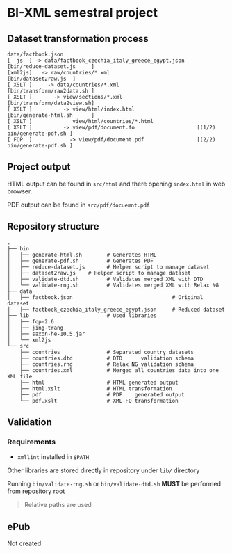 # BI-XML semestral project

## Dataset transformation process

```
data/factbook.json
[  js  ] -> data/factbook_czechia_italy_greece_egypt.json    [bin/reduce-dataset.js     ]
[xml2js]   -> raw/countries/*.xml                            [bin/dataset2raw.js  ]
[ XSLT ]     -> data/countries/*.xml                         [bin/transform/raw2data.sh ]
[ XSLT ]       -> view/sections/*.xml                        [bin/transform/data2view.sh]
[ XSLT ]          -> view/html/index.html                    [bin/generate-html.sh      ]
[ XSLT ]             view/html/countries/*.html
[ XSLT ]          -> view/pdf/document.fo                    [(1/2) bin/generate-pdf.sh ]
[ FOP  ]            -> view/pdf/document.pdf                 [(2/2) bin/generate-pdf.sh ]
```

## Project output
HTML output can be found in `src/html` and there opening `index.html` in web browser.

PDF output can be found in `src/pdf/docuemnt.pdf`

## Repository structure
```
.
├── bin
│   ├── generate-html.sh        # Generates HTML
│   ├── generate-pdf.sh         # Generates PDF
│   ├── reduce-dataset.js       # Helper script to manage dataset
│   ├── dataset2raw.js    # Helper script to manage dataset
│   ├── validate-dtd.sh         # Validates merged XML with DTD
│   └── validate-rng.sh         # Validates merged XML with Relax NG
├── data
│   ├── factbook.json                                # Original dataset
│   ├── factbook_czechia_italy_greece_egypt.json     # Reduced dataset
├── lib                         # Used libraries
│   ├── fop-2.6
│   ├── jing-trang
│   ├── saxon-he-10.5.jar
│   └── xml2js
└── src
    ├── countries               # Separated country datasets
    ├── countries.dtd           # DTD      validation schema
    ├── countries.rng           # Relax NG validation schema
    ├── countries.xml           # Merged all countries data into one XML file
    ├── html                    # HTML generated output
    ├── html.xslt               # HTML transformation 
    ├── pdf                     # PDF    generated output
    └── pdf.xslt                # XML-FO transformation
```

## Validation
### Requirements
- ```xmllint``` installed in `$PATH`

Other libraries are stored directly in repository under `lib/` directory

Running `bin/validate-rng.sh` or `bin/validate-dtd.sh` **MUST** be performed from repository root
> Relative paths are used

## ePub
Not created
